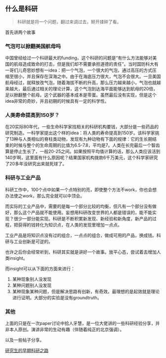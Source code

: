 ## 什么是科研

> 科研就是将一个问题，翻过来调过去，掰开揉碎了看。



首先讲两个故事



### 气泡可以掀翻美国航母吗

中国曾经给过一个科研最大的funding，这个科研的问题是“有什么方法能够对美国的航母造成致命的打击，但是我们却不需要承担道德的责任”。当时国防科大有一哥们儿奇思妙想有一idea：把一个气泡，一个很大的气泡，通过高压的方式压缩至很小，并且保存在深海之中。由于在海底压力很大，气泡不会很大。一旦美国航母经过，就释放改气泡，随着海拔不断的升高，那么压力越来越小，气泡也就越来越大，最后通过相关的理论计算，这个气泡到达海平面能够达到航母的20倍，足以掀翻整个航母。这个武器的基本成本是零蛋。虽然最后没有实现，但是这个idea非常的奇妙，并且初期的时候具有一定的科学性。



### 人类寿命提高到150岁？

在20实际80年代，一些生命科学家找相关的科研机构要钱，大部分是一些药品的研究制造。一科学家提出这个样的idea：将人类的寿命提高到150岁。该科学家挑了13种与人类相似的脊柱类动物，发现有九种动物有下面的规律：它的生长期结束的时候与整个的生命周期的比值为6.5-7.8，平均是7。人类在长完最后一个智齿算是停止生长了，一般20-25之间。如果按照平均值计算的话，那么人类应该活到140岁啊，这里面有什么原因呢？结果国家机构拨款6千万美元，这个科学家研究了20多年没研究出来就死球了。



### 科研与工业产品

科研工作中，100个点中如果一个点特别的亮，即使整个方法不work，你也会想办法使之work，那么完全就可以中顶会。

而实际的工业产品中，需要的是每一个部分比较的均衡，但凡有一个部分没有做好，那么这个产品就不能使用。妄想用科研改变世界的人都是错误的，能不能实现？很少一部分能实现。科研是不断积累新发现、新经验和新角度，新产品的过程，把获得的钱转化为知识点，在人类的发现里增加一点点。

工业产品是将知识点没有过的组合，一点点的组合，做成可用的产品，换成钱。科研与工业创新是可逆的。



也许之后你会经常听到，科研其实就是讲好一个故事。放平心态，尝试着去增加人类insight。

而insight可以从下面的方面来进行：

1. 某种现象别人没发现
2. 某种问题别人没发现
3. 某种现象某种问题，但是解决思路有创新，有奇效。最理想的是起效就是理论进行证明。大部分的实验是没有groundtruth。





### 其他

上面的只是在一次paper讨论中拾人牙慧，是一位大佬讲的一些科研经验分享，并非本人原创。演讲非常的生动有趣（伴随着纯正的北京强调）。

以及一些帖子分享。

[研究生的早期科研之路](https://mp.weixin.qq.com/s/MDB_er6rfKhXkDp-m1w-tg)

